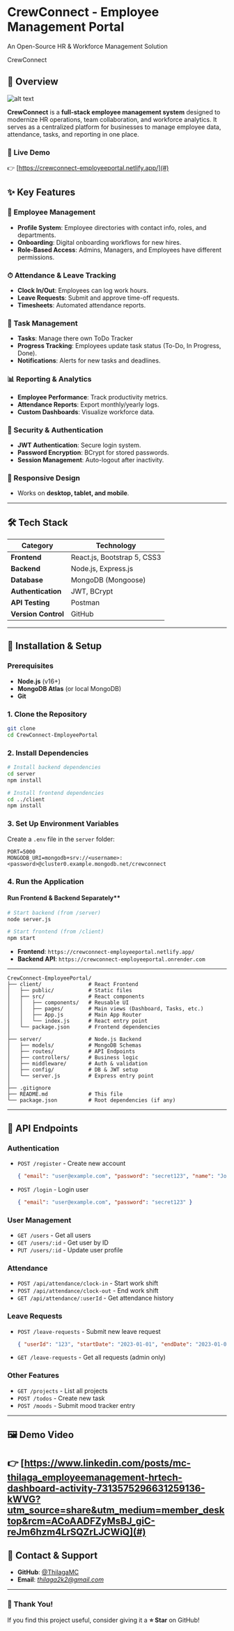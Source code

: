# CrewConnect - Employee Management Portal  
An Open-Source HR & Workforce Management Solution

CrewConnect

## **📌 Overview**  
![alt text](image.png)

**CrewConnect** is a **full-stack employee management system** designed to modernize HR operations, team collaboration, and workforce analytics. It serves as a centralized platform for businesses to manage employee data, attendance, tasks, and reporting in one place.  

### **🔗 Live Demo**  
👉 [https://crewconnect-employeeportal.netlify.app/](#) 

## **✨ Key Features**  

### **👥 Employee Management**  
- **Profile System**: Employee directories with contact info, roles, and departments.  
- **Onboarding**: Digital onboarding workflows for new hires.  
- **Role-Based Access**: Admins, Managers, and Employees have different permissions.  

### **⏱ Attendance & Leave Tracking**  
- **Clock In/Out**: Employees can log work hours.  
- **Leave Requests**: Submit and approve time-off requests.  
- **Timesheets**: Automated attendance reports.  

### **📌 Task Management**  
- **Tasks**: Manage there own ToDo Tracker 
- **Progress Tracking**: Employees update task status (To-Do, In Progress, Done).  
- **Notifications**: Alerts for new tasks and deadlines.  

### **📊 Reporting & Analytics**  
- **Employee Performance**: Track productivity metrics.  
- **Attendance Reports**: Export monthly/yearly logs.  
- **Custom Dashboards**: Visualize workforce data.  

### **🔐 Security & Authentication**  
- **JWT Authentication**: Secure login system.  
- **Password Encryption**: BCrypt for stored passwords.  
- **Session Management**: Auto-logout after inactivity.  

### **📱 Responsive Design**  
- Works on **desktop, tablet, and mobile**.  

---

## **🛠 Tech Stack**  

| **Category**       | **Technology** |  
|--------------------|--------------|  
| **Frontend**       | React.js, Bootstrap 5, CSS3 |  
| **Backend**        | Node.js, Express.js |  
| **Database**       | MongoDB (Mongoose) |  
| **Authentication** | JWT, BCrypt |  
| **API Testing**    | Postman |  
| **Version Control**| GitHub |  

---

## **🚀 Installation & Setup**  

### **Prerequisites**  
- **Node.js** (v16+)  
- **MongoDB Atlas** (or local MongoDB)  
- **Git**  

### **1. Clone the Repository**  
```sh
git clone 
cd CrewConnect-EmployeePortal
```

### **2. Install Dependencies**  

```sh
# Install backend dependencies
cd server
npm install

# Install frontend dependencies
cd ../client
npm install
```

### **3. Set Up Environment Variables**  
Create a `.env` file in the `server` folder:  
```env
PORT=5000
MONGODB_URI=mongodb+srv://<username>:<password>@cluster0.example.mongodb.net/crewconnect
```
### **4. Run the Application**  
#### Run Frontend & Backend Separately**  
```sh
# Start backend (from /server)
node server.js

# Start frontend (from /client)
npm start
```
- **Frontend**: `https://crewconnect-employeeportal.netlify.app/`  
- **Backend API**: `https://crewconnect-employeeportal.onrender.com`  

---
```  
CrewConnect-EmployeePortal/  
├── client/               # React Frontend  
│   ├── public/           # Static files  
│   ├── src/              # React components  
│   │   ├── components/   # Reusable UI  
│   │   ├── pages/        # Main views (Dashboard, Tasks, etc.)  
│   │   ├── App.js        # Main App Router  
│   │   └── index.js      # React entry point  
│   └── package.json      # Frontend dependencies  
│  
├── server/               # Node.js Backend  
│   ├── models/           # MongoDB Schemas  
│   ├── routes/           # API Endpoints  
│   ├── controllers/      # Business logic  
│   ├── middleware/       # Auth & validation  
│   ├── config/           # DB & JWT setup  
│   └── server.js         # Express entry point  
│  
├── .gitignore  
├── README.md             # This file  
└── package.json          # Root dependencies (if any)  
```  

---
  
## **🔌 API Endpoints**

### **Authentication**
- `POST /register` - Create new account  
  ```json
  { "email": "user@example.com", "password": "secret123", "name": "John Doe" }
  ```
- `POST /login` - Login user  
  ```json
  { "email": "user@example.com", "password": "secret123" }
  ```

### **User Management**
- `GET /users` - Get all users  
- `GET /users/:id` - Get user by ID  
- `PUT /users/:id` - Update user profile  

### **Attendance**
- `POST /api/attendance/clock-in` - Start work shift  
- `POST /api/attendance/clock-out` - End work shift  
- `GET /api/attendance/:userId` - Get attendance history  

### **Leave Requests**
- `POST /leave-requests` - Submit new leave request  
  ```json
  { "userId": "123", "startDate": "2023-01-01", "endDate": "2023-01-05" }
  ```
- `GET /leave-requests` - Get all requests (admin only)  

### **Other Features**
- `GET /projects` - List all projects  
- `POST /todos` - Create new task  
- `POST /moods` - Submit mood tracker entry  

---

## **🖼 Demo Video** 
👉 [https://www.linkedin.com/posts/mc-thilaga_employeemanagement-hrtech-dashboard-activity-7313575296631259136-kWVG?utm_source=share&utm_medium=member_desktop&rcm=ACoAADFZyMsBJ_giC-reJm6hzm4LrSQZrLJCWiQ](#) 
---

## **📧 Contact & Support**  
- **GitHub**: [@ThilagaMC](https://github.com/ThilagaMC)  
- **Email**: *thilaga2k2@gmail.com*  
---

### **🎉 Thank You!**  
If you find this project useful, consider giving it a **⭐ Star** on GitHub!  
